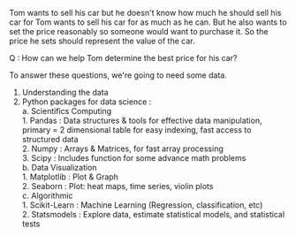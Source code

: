 Tom wants to sell his car but he doesn't know how much he should sell his car for
Tom wants to sell his car for as much as he can.
But he also wants to set the price reasonably so someone would want to purchase it.
So the price he sets should represent the value of the car.

Q : How can we help Tom determine the best price for his car?

To answer these questions, we're going to need some data.

1. Understanding the data
2. Python packages for data science :
    <br> a. Scientifics Computing
    <br>   1. Pandas   : Data structures & tools for effective data manipulation, primary = 2 dimensional table for easy indexing, fast access to structured data
       <br> 2. Numpy    : Arrays & Matrices, for fast array processing
        <br>3. Scipy    : Includes function for some advance math problems
    <br> b. Data Visualization
        <br> 1. Matplotlib   : Plot & Graph
        <br> 2. Seaborn      : Plot: heat maps, time series, violin plots
    <br> c. Algorithmic
        <br> 1. Scikit-Learn : Machine Learning (Regression, classification, etc)
        <br> 2. Statsmodels  : Explore data, estimate statistical models, and statistical tests
